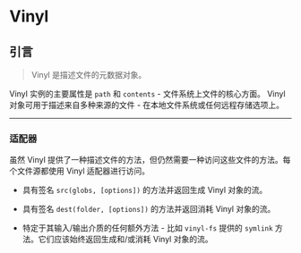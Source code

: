 # Vinyl

## 引言

> Vinyl 是描述文件的元数据对象。

Vinyl 实例的主要属性是 `path` 和 `contents` - 文件系统上文件的核心方面。
Vinyl 对象可用于描述来自多种来源的文件 - 在本地文件系统或任何远程存储选项上。

---

### 适配器

虽然 Vinyl 提供了一种描述文件的方法，但仍然需要一种访问这些文件的方法。每个文件源都使用 Vinyl 适配器进行访问。

- 具有签名 `src(globs, [options])` 的方法并返回生成 Vinyl 对象的流。

- 具有签名 `dest(folder, [options])` 的方法并返回消耗 Vinyl 对象的流。

- 特定于其输入/输出介质的任何额外方法 - 比如 `vinyl-fs` 提供的 `symlink` 方法。它们应该始终返回生成和/或消耗 Vinyl 对象的流。
